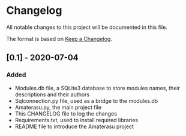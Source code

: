 # Changelog
All notable changes to this project will be documented in this file.

The format is based on [Keep a Changelog](https://keepachangelog.com/en/1.0.0/).

## [0.1] - 2020-07-04
### Added
- Modules.db file, a SQLite3 database to store modules names, their descriptions and their authors
- Sqlconnection.py file, used as a bridge to the modules.db
- Amaterasu.py, the main project file
- This CHANGELOG file to log the changes
- Requirements.txt, used to install required libraries
- README file to introduce the Amaterasu project
